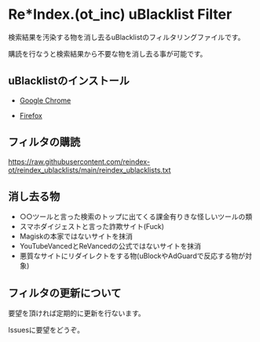 # Re*Index.(ot_inc) uBlacklist Filter
検索結果を汚染する物を消し去るuBlacklistのフィルタリングファイルです。

購読を行なうと検索結果から不要な物を消し去る事が可能です。
## uBlacklistのインストール
- [Google Chrome](https://chrome.google.com/webstore/detail/ublacklist/pncfbmialoiaghdehhbnbhkkgmjanfhe?hl=ja)

- [Firefox](https://addons.mozilla.org/ja/firefox/addon/ublacklist/)
## フィルタの購読
https://raw.githubusercontent.com/reindex-ot/reindex_ublacklists/main/reindex_ublacklists.txt
## 消し去る物
- ○○ツールと言った検索のトップに出てくる課金有りきな怪しいツールの類
- スマホダイジェストと言った詐欺サイト(Fuck)
- Magiskの本家ではないサイトを抹消
- YouTubeVancedとReVancedの公式ではないサイトを抹消
- 悪質なサイトにリダイレクトをする物(uBlockやAdGuardで反応する物が対象)
## フィルタの更新について
要望を頂ければ定期的に更新を行ないます。

Issuesに要望をどうぞ。

